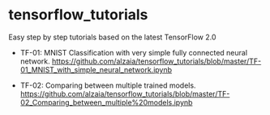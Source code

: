 # tensorflow_tutorials
Easy step by step tutorials based on the latest TensorFlow 2.0


* TF-01: MNIST Classification with very simple fully connected neural network.
https://github.com/alzaia/tensorflow_tutorials/blob/master/TF-01_MNIST_with_simple_neural_network.ipynb

* TF-02: Comparing between multiple trained models.
https://github.com/alzaia/tensorflow_tutorials/blob/master/TF-02_Comparing_between_multiple%20models.ipynb


